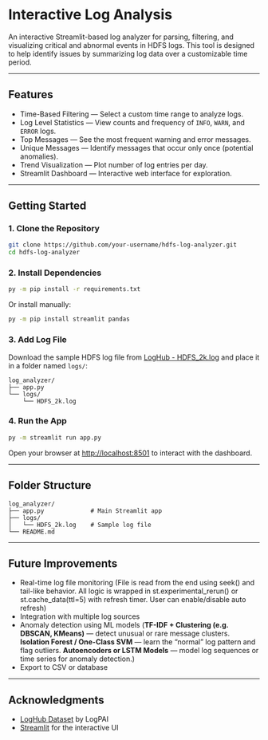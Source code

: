 
# Interactive Log Analysis

An interactive Streamlit-based log analyzer for parsing, filtering, and visualizing critical and abnormal events in HDFS logs. This tool is designed to help identify issues by summarizing log data over a customizable time period.

---

##  Features

- Time-Based Filtering — Select a custom time range to analyze logs.
- Log Level Statistics — View counts and frequency of `INFO`, `WARN`, and `ERROR` logs.
- Top Messages — See the most frequent warning and error messages.
- Unique Messages — Identify messages that occur only once (potential anomalies).
- Trend Visualization — Plot number of log entries per day.
- Streamlit Dashboard — Interactive web interface for exploration.

---

##  Getting Started

### 1. Clone the Repository

```bash
git clone https://github.com/your-username/hdfs-log-analyzer.git
cd hdfs-log-analyzer
````

### 2. Install Dependencies

```bash
py -m pip install -r requirements.txt
```

Or install manually:

```bash
py -m pip install streamlit pandas
```

### 3. Add Log File

Download the sample HDFS log file from [LogHub - HDFS\_2k.log](https://github.com/logpai/loghub/blob/master/HDFS/HDFS_2k.log) and place it in a folder named `logs/`:

```
log_analyzer/
├── app.py
└── logs/
    └── HDFS_2k.log
```

### 4. Run the App

```bash
py -m streamlit run app.py
```

Open your browser at [http://localhost:8501](http://localhost:8501) to interact with the dashboard.

---

##  Folder Structure

```
log_analyzer/
├── app.py             # Main Streamlit app
├── logs/
│   └── HDFS_2k.log    # Sample log file
└── README.md
```

---

##  Future Improvements

* Real-time log file monitoring (File is read from the end using seek() and tail-like behavior. All logic is wrapped in st.experimental_rerun() or st.cache_data(ttl=5) with refresh timer. User can enable/disable auto refresh)
* Integration with multiple log sources
* Anomaly detection using ML models (**TF-IDF + Clustering (e.g. DBSCAN, KMeans)** — detect unusual or rare message clusters. **Isolation Forest / One-Class SVM** — learn the “normal” log pattern and flag outliers. **Autoencoders or LSTM Models** — model log sequences or time series for anomaly detection.)
* Export to CSV or database

---

##  Acknowledgments

* [LogHub Dataset](https://github.com/logpai/loghub) by LogPAI
* [Streamlit](https://streamlit.io/) for the interactive UI
